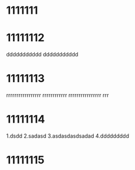 # 1111111

# 11111112
ddddddddddd
ddddddddddd

# 11111113
rrrrrrrrrrrrrrrrr
rrrrrrrrrrrr
rrrrrrrrrrrrrrrr
rrr
# 11111114
1.dsdd
2.sadasd
3.asdasdasdsadad
4.ddddddddd
# 11111115